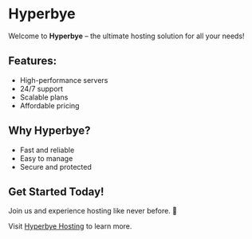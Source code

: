 # Hyperbye 

Welcome to **Hyperbye** – the ultimate hosting solution for all your needs!

## Features:
- High-performance servers
- 24/7 support
- Scalable plans
- Affordable pricing

## Why Hyperbye?
- Fast and reliable
- Easy to manage
- Secure and protected

## Get Started Today!
Join us and experience hosting like never before. 🚀

Visit [Hyperbye Hosting](https://hyperbye.com) to learn more.
